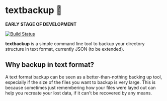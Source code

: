 # textbackup :construction:

**EARLY STAGE OF DEVELOPMENT**

[![Build Status](https://travis-ci.com/habenamare/textbackup.svg?branch=master)](https://travis-ci.com/habenamare/textbackup)

**textbackup** is a simple command line tool to backup your directory structure in
text format, currently JSON (to be extended).

## Why backup in text format?

A text format backup can be seen as a better-than-nothing backing up tool, especially
if the size of the files you want to backup is very large. This is because sometimes
just remembering how your files were layed out can help you recreate your lost data,
if it can't be recovered by any means.
